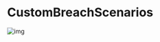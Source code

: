# CustomBreachScenarios
![img](https://img.shields.io/github/downloads/Ceglaa/CustomBreachScenarios/total?style=for-the-badge)
